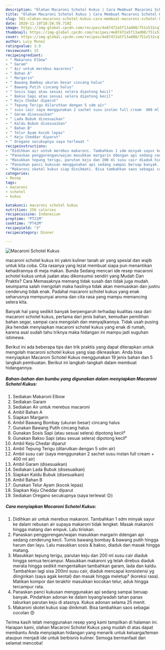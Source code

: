 ```yaml
---
description: "Olahan Macaroni Schotel Kukus | Cara Membuat Macaroni Schotel Kukus Yang Enak Dan Lezat"
title: "Olahan Macaroni Schotel Kukus | Cara Membuat Macaroni Schotel Kukus Yang Enak Dan Lezat"
slug: 581-olahan-macaroni-schotel-kukus-cara-membuat-macaroni-schotel-kukus-yang-enak-dan-lezat
date: 2020-11-10T18:58:59.710Z
image: https://img-global.cpcdn.com/recipes/4e87472a5f13ad00/751x532cq70/macaroni-schotel-kukus-foto-resep-utama.jpg
thumbnail: https://img-global.cpcdn.com/recipes/4e87472a5f13ad00/751x532cq70/macaroni-schotel-kukus-foto-resep-utama.jpg
cover: https://img-global.cpcdn.com/recipes/4e87472a5f13ad00/751x532cq70/macaroni-schotel-kukus-foto-resep-utama.jpg
author: Lucy Munoz
ratingvalue: 3.9
reviewcount: 15
recipeingredient:
- " Makaroni Elbow"
- " Garam"
- " Air untuk merebus macaroni"
- " Bahan A"
- " Margarin"
- " Bawang Bombay ukuran besar cincang halus"
- " Bawang Putih cincang halus"
- " Sosis Sapi atau sesuai selera dipotong kecil"
- " Bakso Sapi atau sesuai selera dipotong kecil"
- " Keju Chedar diparut"
- " Tepung Terigu dilarutkan dengan 5 sdm air"
- " susu cair saya menggunakan 2 sachet susu instan full cream  400 ml air"
- " Garam disesuaikan"
- " Lada Bubuk disesuaikan"
- " Kaldu Bubuk disesuaikan"
- " Bahan B"
- " Telur Ayam kocok lepas"
- " Keju Cheddar diparut"
- " Oregano secukupnya saya terlewat "
recipeinstructions:
- "Didihkan air untuk merebus makaroni. Tambahkan 1 sdm minyak sayur ke dalam rebusan air supaya makaroni tidak lengket. Masak makaroni hingga matang dan empuk. Lalu tiriskan."
- "Panaskan penggorengan/wajan masukkan margarin ddengan api sedang cenderung kecil. Tumis bawang bombay &amp; bawang putih hingga harum dan layu. Lalu masukkan sosis &amp; bakso, diaduk dan masak hingga matang."
- "Masukkan tepung terigu, parutan keju dan 200 ml susu cair diaduk hingga semua tercampur. Masukkan makaroni yg telah direbus diaduk merata hingga sedikit mengentalkan tambahkan garam, lada dan kaldu. Tambahkan lagi sisa 200ml susu cair, diaduk mencapai konsistensi yg diinginkan (saya agak kental) dan masak hingga meletup² (koreksi rasa). Matikan kompor dan terakhir masukkan kocokan telur, aduk hingga tercampur rata."
- "Panaskan panci kukusan menggunakan api sedang sampai beruap banyak. Pindahkan adonan ke dalam loyang/wadah tahan panas taburkan parutan keju di atasnya. Kukus adonan selama 25 menit."
- "Makaroni skotel kukus siap dinikmati. Bisa tambahkan saos sebagai cocolan 😍"
categories:
- Resep
tags:
- macaroni
- schotel
- kukus

katakunci: macaroni schotel kukus 
nutrition: 256 calories
recipecuisine: Indonesian
preptime: "PT21M"
cooktime: "PT42M"
recipeyield: "3"
recipecategory: Dinner

---
```



![Macaroni Schotel Kukus](https://img-global.cpcdn.com/recipes/4e87472a5f13ad00/751x532cq70/macaroni-schotel-kukus-foto-resep-utama.jpg)


macaroni schotel kukus ini yakni kuliner tanah air yang spesial dan wajib untuk kita coba. Cita rasanya yang lezat membuat siapa pun menantikan kehadirannya di meja makan.
Bunda Sedang mencari ide resep macaroni schotel kukus untuk jualan atau dikonsumsi sendiri yang Mudah Dan Praktis? Cara Memasaknya memang tidak susah dan tidak juga mudah. seumpama salah mengolah maka hasilnya tidak akan memuaskan dan justru cenderung tidak enak. Padahal macaroni schotel kukus yang enak seharusnya mempunyai aroma dan cita rasa yang mampu memancing selera kita.

Banyak hal yang sedikit banyak berpengaruh terhadap kualitas rasa dari macaroni schotel kukus, pertama dari jenis bahan, kemudian pemilihan bahan segar, sampai cara mengolah dan menyajikannya. Tidak usah pusing jika hendak menyiapkan macaroni schotel kukus yang enak di rumah, karena asal sudah tahu triknya maka hidangan ini mampu jadi suguhan istimewa.




Berikut ini ada beberapa tips dan trik praktis yang dapat diterapkan untuk mengolah macaroni schotel kukus yang siap dikreasikan. Anda bisa menyiapkan Macaroni Schotel Kukus menggunakan 19 jenis bahan dan 5 langkah pembuatan. Berikut ini langkah-langkah dalam membuat hidangannya.

<!--inarticleads1-->

##### Bahan-bahan dan bumbu yang digunakan dalam menyiapkan Macaroni Schotel Kukus:

1. Sediakan  Makaroni Elbow
1. Sediakan  Garam
1. Sediakan  Air untuk merebus macaroni
1. Ambil  Bahan A
1. Siapkan  Margarin
1. Ambil  Bawang Bombay (ukuran besar) cincang halus
1. Gunakan  Bawang Putih cincang halus
1. Gunakan  Sosis Sapi (atau sesuai selera) dipotong kecil²
1. Gunakan  Bakso Sapi (atau sesuai selera) dipotong kecil²
1. Ambil  Keju Chedar diparut
1. Ambil  Tepung Terigu (dilarutkan dengan 5 sdm air)
1. Ambil  susu cair (saya menggunakan 2 sachet susu instan full cream + 400 ml air)
1. Ambil  Garam (disesuaikan)
1. Sediakan  Lada Bubuk (disesuaikan)
1. Siapkan  Kaldu Bubuk (disesuaikan)
1. Ambil  Bahan B
1. Gunakan  Telur Ayam (kocok lepas)
1. Siapkan  Keju Cheddar diparut
1. Sediakan  Oregano secukupnya (saya terlewat 😔)




<!--inarticleads2-->

##### Cara menyiapkan Macaroni Schotel Kukus:

1. Didihkan air untuk merebus makaroni. Tambahkan 1 sdm minyak sayur ke dalam rebusan air supaya makaroni tidak lengket. Masak makaroni hingga matang dan empuk. Lalu tiriskan.
1. Panaskan penggorengan/wajan masukkan margarin ddengan api sedang cenderung kecil. Tumis bawang bombay &amp; bawang putih hingga harum dan layu. Lalu masukkan sosis &amp; bakso, diaduk dan masak hingga matang.
1. Masukkan tepung terigu, parutan keju dan 200 ml susu cair diaduk hingga semua tercampur. Masukkan makaroni yg telah direbus diaduk merata hingga sedikit mengentalkan tambahkan garam, lada dan kaldu. Tambahkan lagi sisa 200ml susu cair, diaduk mencapai konsistensi yg diinginkan (saya agak kental) dan masak hingga meletup² (koreksi rasa). Matikan kompor dan terakhir masukkan kocokan telur, aduk hingga tercampur rata.
1. Panaskan panci kukusan menggunakan api sedang sampai beruap banyak. Pindahkan adonan ke dalam loyang/wadah tahan panas taburkan parutan keju di atasnya. Kukus adonan selama 25 menit.
1. Makaroni skotel kukus siap dinikmati. Bisa tambahkan saos sebagai cocolan 😍




Terima kasih telah menggunakan resep yang kami tampilkan di halaman ini. Harapan kami, olahan Macaroni Schotel Kukus yang mudah di atas dapat membantu Anda menyiapkan hidangan yang menarik untuk keluarga/teman ataupun menjadi ide untuk berbisnis kuliner. Semoga bermanfaat dan selamat mencoba!

